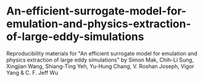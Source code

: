 # An-efficient-surrogate-model-for-emulation-and-physics-extraction-of-large-eddy-simulations
Reproducibility materials for "An efficient surrogate model for emulation and physics extraction of large eddy simulations" by Simon Mak, Chih-Li Sung, Xingjian Wang, Shiang-Ting Yeh, Yu-Hung Chang, V. Roshan Joseph, Vigor Yang &amp; C. F. Jeff Wu
